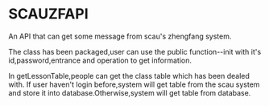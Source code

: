 SCAUZFAPI
=========
An API that can get some message from scau's zhengfang system.

The class has been packaged,user can use the public function--init with it's id,password,entrance and operation to get information.

In getLessonTable,people can get the class table which has been dealed with.
If user haven't login before,system will get table from the scau system and store it into database.Otherwise,system will get table from database.